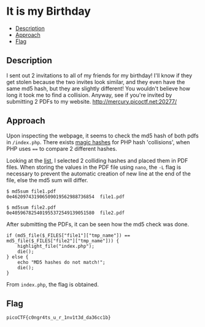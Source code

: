 # It is my Birthday

- [Description](#description)
- [Approach](#approach)
- [Flag](#flag)

## Description

I sent out 2 invitations to all of my friends for my birthday! I'll know if they get stolen because the two invites look similar, and they even have the same md5 hash, but they are slightly different! You wouldn't believe how long it took me to find a collision. Anyway, see if you're invited by submitting 2 PDFs to my website. http://mercury.picoctf.net:20277/

## Approach

Upon inspecting the webpage, it seems to check the md5 hash of both pdfs in `/index.php`. There exists [magic hashes](https://github.com/spaze/hashes?tab=readme-ov-file) for PHP hash 'collisions', when PHP uses `==` to compare 2 different hashes.

Looking at the [list](https://github.com/spaze/hashes/blob/master/md5.md), I selected 2 colliding hashes and placed them in PDF files. When storing the values in the PDF file using `nano`, the `-L` flag is necessary to prevent the automatic creation of new line at the end of the file, else the md5 sum will differ.

```
$ md5sum file1.pdf
0e462097431906509019562988736854  file1.pdf

$ md5sum file2.pdf
0e405967825401955372549139051580  file2.pdf
```

After submitting the PDFs, it can be seen how the md5 check was done.

```
if (md5_file($_FILES["file1"]["tmp_name"]) == md5_file($_FILES["file2"]["tmp_name"])) {
	highlight_file("index.php");
	die();
} else {
	echo "MD5 hashes do not match!";
	die();
}
```

From `index.php`, the flag is obtained.

## Flag

`picoCTF{c0ngr4ts_u_r_1nv1t3d_da36cc1b}`
